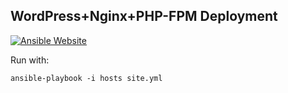 ## WordPress+Nginx+PHP-FPM Deployment

[![Ansible Website](https://img.shields.io/badge/Ansible-1.2-red)](https://www.ansible.com/)

Run with:

	ansible-playbook -i hosts site.yml